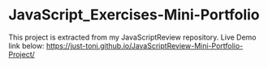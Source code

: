 ﻿# JavaScript_Exercises-Mini-Portfolio

This project is extracted from my JavaScriptReview repository.
Live Demo link below:
https://just-toni.github.io/JavaScriptReview-Mini-Portfolio-Project/
